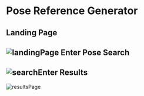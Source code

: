 Pose Reference Generator
========================
Landing Page
------------
![landingPage](images/prg-landing-page.png "The Landing Page")
Enter Pose Search
-----------------
![searchEnter](images/prg-search.png)
Results
-------
![resultsPage](images/prg-results.png)